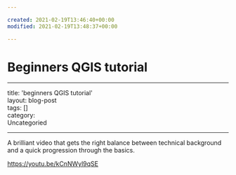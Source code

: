 ```yaml
---

created: 2021-02-19T13:46:40+00:00  
modified: 2021-02-19T13:48:37+00:00

---
```


# Beginners QGIS tutorial

---

title: 'beginners QGIS tutorial'  
layout: blog-post  
tags: \[\]  
category:  
Uncategoried

---

A brilliant video that gets the right balance between technical background and a quick progression through the basics.

https://youtu.be/kCnNWyl9qSE
